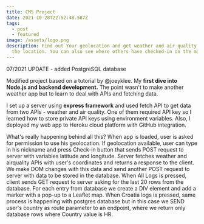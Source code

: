 ```yaml
---
title: CMS Project
date: 2021-10-28T22:52:48.587Z
tags:
  - post
  - featured
image: /assets/logo.png
description: Find out Your geolocation and get weather and air quality data for
  the location. You can also see where others have checked-in on the map.
---
```

07/2021 UPDATE - added PostgreSQL database

Modified project based on a tutorial by @joeyklee. My **first dive into Node.js and backend development.** The point wasn't to make another weather app but to learn to deal with APIs and fetching data.

I set up a server using **express framework** and used fetch API to get data from two APIs - weather and air quality. One of them required API key so I learned how to store private API keys using environment variables. Also, I deployed my web app to Heroku cloud platform with GitHub integration.

What's really happening behind all this? When app is loaded, user is asked for permission to use his geolocation. If geolocation available, user can type in his nickname and press Check-in button that sends POST request to server with variables latitude and longitude. Server fetches weather and airquality APIs with user's coordinates and returns a response to the client. We make DOM changes with this data and send another POST request to server with data to be stored in the database. When All Logs is pressed, client sends GET request to server asking for the last 20 rows from the database. For each entry from database we create a DIV element and add a marker with a pop-up to a Leaflet map. When Croatia logs is pressed, same process is happening with postgres database but in this case we SEND user's country as route parameter to an endpoint, where we return only database rows where Country value is HR.